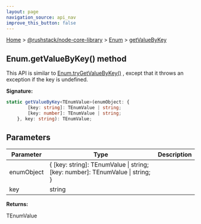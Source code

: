 ```yaml
---
layout: page
navigation_source: api_nav
improve_this_button: false
---
```



[Home](./index.md) &gt; [@rushstack/node-core-library](./node-core-library.md) &gt; [Enum](./node-core-library.enum.md) &gt; [getValueByKey](./node-core-library.enum.getvaluebykey.md)

## Enum.getValueByKey() method

This API is similar to [Enum.tryGetValueByKey()](./node-core-library.enum.trygetvaluebykey.md) , except that it throws an exception if the key is undefined.

<b>Signature:</b>

```typescript
static getValueByKey<TEnumValue>(enumObject: {
        [key: string]: TEnumValue | string;
        [key: number]: TEnumValue | string;
    }, key: string): TEnumValue;
```

## Parameters

|  Parameter | Type | Description |
|  --- | --- | --- |
|  enumObject | { \[key: string\]: TEnumValue \| string; \[key: number\]: TEnumValue \| string; } |  |
|  key | string |  |

<b>Returns:</b>

TEnumValue
